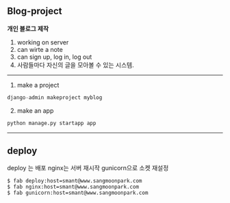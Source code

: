 ## Blog-project
**개인 블로그 제작**  

1. working on server  
2. can wirte a note  
3. can sign up, log in, log out  
4. 사람들마다 자신의 글을 모아볼 수 있는 시스템.  

-------------
1. make a project  
```python
django-admin makeproject myblog
```

2. make an app
```python
python manage.py startapp app
```
---------

## deploy
deploy 는 배포
nginx는 서버 재시작
gunicorn으로 소켓 재설정
```
$ fab deploy:host=smant@www.sangmoonpark.com
$ fab nginx:host=smant@www.sangmoonpark.com
$ fab gunicorn:host=smant@www.sangmoonpark.com
```
